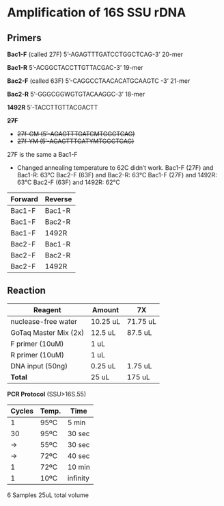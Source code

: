 
# Amplification of 16S SSU rDNA

## Primers

**Bac1-F** (called 27F)
5’-AGAGTTTGATCCTGGCTCAG-3’
20-mer

**Bac1-R**
5’-ACGGCTACCTTGTTACGAC-3’
19-mer

**Bac2-F** (called 63F)
5’-CAGGCCTAACACATGCAAGTC -3’
21-mer

**Bac2-R**
5’-GGGCGGWGTGTACAAGGC-3’
18-mer

**1492R**
5′-TACCTTGTTACGACTT

<s>**27F**
- 27f-CM (5′-AGAGTTTGATCMTGGCTCAG)
- 27f-YM (5′-AGAGTTTGATYMTGGCTCAG)</s>

27F is the same a Bac1-F

- Changed annealing temperature to 62C didn’t work.
Bac1-F (27F) and Bac1-R: 63°C
Bac2-F (63F) and Bac2-R: 63°C
Bac1-F (27F) and 1492R: 63°C
Bac2-F (63F) and 1492R: 62°C

| Forward | Reverse |
| ------- | ------- |
| Bac1-F  | Bac1-R  |
| Bac1-F  | Bac2-R  |
| Bac1-F  | 1492R    |
| Bac2-F  | Bac1-R  |
| Bac2-F  | Bac2-R  |
| Bac2-F  | 1492R   |

## Reaction

| Reagent               | Amount  | 7X       |
| --------------------- | ------- | -------- |
| nuclease-free water   |  10.25 uL       | 71.75 uL |
| GoTaq Master Mix (2x) | 12.5 uL | 87.5 uL   |
| F primer (10uM)       | 1 uL    |      |
| R primer (10uM)       | 1 uL    |      |
| DNA input (50ng)      | 0.25 uL | 1.75 uL  |
| **Total**             | 25 uL   | 175 uL   |


**PCR Protocol** (SSU>16S.55)

| Cycles | Temp.   | Time     |
| ------ | ------- | -------- |
| 1      | 95ºC    | 5 min    |
| 30     | 95ºC    | 30 sec   |
| →      | 55ºC | 30 sec   |
| →      | 72ºC    | 40 sec   |
| 1      | 72ºC    | 10 min   |
| 1      | 10ºC    | infinity |

6 Samples
25uL total volume

